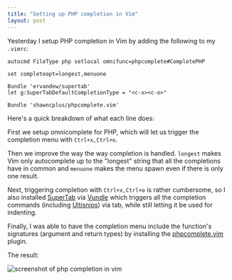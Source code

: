 ```yaml
---
title: "Setting up PHP completion in Vim"
layout: post
---
```


Yesterday I setup PHP completion in Vim by adding the following to my `.vimrc`:

    autocmd FileType php setlocal omnifunc=phpcomplete#CompletePHP

    set completeopt=longest,menuone

    Bundle 'ervandew/supertab'
    let g:SuperTabDefaultCompletionType = "<c-x><c-o>"

    Bundle 'shawncplus/phpcomplete.vim'

Here's a quick breakdown of what each line does:

First we setup omnicomplete for PHP, which will let us trigger the completion
menu with `Ctrl+x,Ctrl+o`.

Then we improve the way the way completion is handled. `longest` makes Vim only
autocomplete up to the "longest" string that all the completions have in common
and `menuone` makes the menu spawn even if there is only one result.

Next, triggering completion with `Ctrl+x,Ctrl+o` is rather cumbersome, so
I also installed [SuperTab][1] via [Vundle][2] which triggers all the
completion commands (including [Ultisnips][3]) via tab, while still letting it
be used for indenting.

Finally, I was able to have the completion menu include the function's
signatures (argument and return types) by installing the [phpcomplete.vim][4]
plugin.

The result:

![screenshot of php completion in vim][screenshot]

[1]: https://github.com/ervandew/supertab
[2]: https://github.com/gmarik/vundle
[3]: https://github.com/SirVer/ultisnips
[4]: https://github.com/shawncplus/phpcomplete.vim
[screenshot]: %base_url%/content/images/php-vim-completion-screenshot.png











